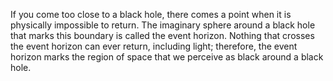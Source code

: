If you come too close to a black hole, there comes a point when it is physically impossible to return. The imaginary sphere around a black hole that marks this boundary is called the event horizon. Nothing that crosses the event horizon can ever return, including light; therefore, the event horizon marks the region of space that we perceive as black around a black hole.
